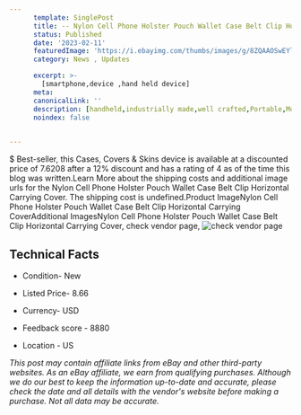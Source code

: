 ```yaml
---
      template: SinglePost
      title: -- Nylon Cell Phone Holster Pouch Wallet Case Belt Clip Horizontal Carrying Cover
      status: Published
      date: '2023-02-11'
      featuredImage: 'https://i.ebayimg.com/thumbs/images/g/8ZQAAOSwEYliVqdu/s-l225.jpg'
      category: News , Updates

      excerpt: >-
        [smartphone,device ,hand held device]
      meta:
      canonicalLink: ''
      description: [handheld,industrially made,well crafted,Portable,Mobile,Compact,Convenient,Lightweight,Maneuverable,Man-portable,Miniature,Carriable,Hand-held,Light,Holdable,Transportable,Mobile device,Pocket-sized,On-the-go,Wireless,Cordless,Compact size,Convenient size, smartphone,device ,hand held device]
      noindex: false

        
---
```

$
    Best-seller, this Cases, Covers & Skins device is available at a discounted price of 7.6208 after a 12% discount and has a rating of 4 as of the time this blog was written.Learn More about the shipping costs and additional image urls for the Nylon Cell Phone Holster Pouch Wallet Case Belt Clip Horizontal Carrying Cover. The shipping cost is undefined.Product ImageNylon Cell Phone Holster Pouch Wallet Case Belt Clip Horizontal Carrying CoverAdditional ImagesNylon Cell Phone Holster Pouch Wallet Case Belt Clip Horizontal Carrying Cover, check vendor page, ![check vendor page](https://origin-galleryplus.ebayimg.com/ws/web/384832713699_2_0_1/225x225.jpg,https://origin-galleryplus.ebayimg.com/ws/web/384832713699_3_0_1/225x225.jpg,https://origin-galleryplus.ebayimg.com/ws/web/384832713699_4_0_1/225x225.jpg,https://origin-galleryplus.ebayimg.com/ws/web/384832713699_5_0_1/225x225.jpg,https://origin-galleryplus.ebayimg.com/ws/web/384832713699_6_0_1/225x225.jpg,https://origin-galleryplus.ebayimg.com/ws/web/384832713699_7_0_1/225x225.jpg,https://origin-galleryplus.ebayimg.com/ws/web/384832713699_8_0_1/225x225.jpg,https://origin-galleryplus.ebayimg.com/ws/web/384832713699_9_0_1/225x225.jpg,https://origin-galleryplus.ebayimg.com/ws/web/384832713699_10_0_1/225x225.jpg,https://origin-galleryplus.ebayimg.com/ws/web/384832713699_11_0_1/225x225.jpg,https://origin-galleryplus.ebayimg.com/ws/web/384832713699_12_0_1/225x225.jpg)
    
    

 ## Technical Facts 



     
      

 - Condition- New 


      

 - Listed Price- 8.66 


      

 - Currency- USD 


      

 - Feedback score - 8880 


      

 - Location - US 


      
      

 *_This post may contain affiliate links from eBay and other third-party websites. As an eBay affiliate, we earn from qualifying purchases. Although we do our best to keep the information up-to-date and accurate, please check the date and all details with the vendor's website before making a purchase. Not all data may be accurate._*



    
    
    
    
    